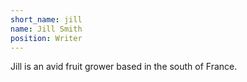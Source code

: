 ```yaml
---
short_name: jill
name: Jill Smith
position: Writer
---
```


Jill is an avid fruit grower based in the south of France.
